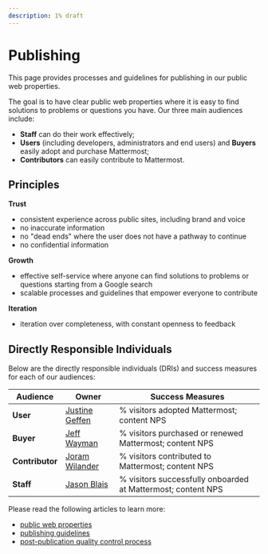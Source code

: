 ```yaml
---
description: 1% draft
---
```


# Publishing

This page provides processes and guidelines for publishing in our public web properties.

The goal is to have clear public web properties where it is easy to find solutions to problems or questions you have. Our three main audiences include:

 - **Staff** can do their work effectively;
 - **Users** (including developers, administrators and end users) and **Buyers** easily adopt and purchase Mattermost;
 - **Contributors** can easily contribute to Mattermost.

## Principles

**Trust**
 - consistent experience across public sites, including brand and voice
 - no inaccurate information
 - no "dead ends" where the user does not have a pathway to continue
 - no confidential information

**Growth**
 - effective self-service where anyone can find  solutions to problems or questions starting from a Google search
 - scalable processes and guidelines that empower everyone to contribute

**Iteration**
 - iteration over completeness, with constant openness to feedback

## Directly Responsible Individuals

Below are the directly responsible individuals (DRIs) and success measures for each of our audiences:

Audience | Owner | Success Measures
--- | --- | --- 
**User** | [Justine Geffen](http://github.com/justinegeffen) | % visitors adopted Mattermost; content NPS
**Buyer** | [Jeff Wayman](http://github.com/jwayman) | % visitors purchased or renewed Mattermost; content NPS
**Contributor** | [Joram Wilander](http://github.com/jwilander) | % visitors contributed to Mattermost; content NPS
**Staff** | [Jason Blais](http://github.com/jasonblais) | % visitors successfully onboarded at Mattermost; content NPS

Please read the following articles to learn more:

- [public web properties](https://handbook.mattermost.com/operations/operations/publishing/web-properties)
- [publishing guidelines](https://handbook.mattermost.com/operations/operations/publishing/publishing-guidelines)
- [post-publication quality control process](https://handbook.mattermost.com/operations/operations/publishing/quality-control-process)
